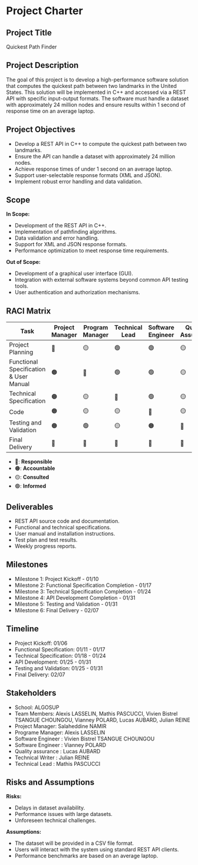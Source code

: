 # Project Charter

## Project Title
Quickest Path Finder

## Project Description
The goal of this project is to develop a high-performance software solution that computes the quickest path between two landmarks in the United States. This solution will be implemented in C++ and accessed via a REST API with specific input-output formats. The software must handle a dataset with approximately 24 million nodes and ensure results within 1 second of response time on an average laptop.

## Project Objectives
- Develop a REST API in C++ to compute the quickest path between two landmarks.
- Ensure the API can handle a dataset with approximately 24 million nodes.
- Achieve response times of under 1 second on an average laptop.
- Support user-selectable response formats (XML and JSON).
- Implement robust error handling and data validation.

## Scope
**In Scope:**
- Development of the REST API in C++.
- Implementation of pathfinding algorithms.
- Data validation and error handling.
- Support for XML and JSON response formats.
- Performance optimization to meet response time requirements.

**Out of Scope:**
- Development of a graphical user interface (GUI).
- Integration with external software systems beyond common API testing tools.
- User authentication and authorization mechanisms.

## RACI Matrix
| Task | Project Manager |Program Manager| Technical Lead | Software Engineer | Quality Assurance | Technical Writer |
|------|-----------------|----------------|------------|-------------------|-------------------|------------------|
| Project Planning | 🔴 | 🟡 | 🟢 | 🟢 | 🟡 | 🟢|
| Functional Specification & User Manual | 🟠 | 🔴 | 🟢 | 🟢 | 🟡 |🔴|
| Technical Specification | 🟠 | 🟡 | 🔴 | 🟢| 🟡 |🟢|
| Code | 🟠 | 🟡 | 🟡 | 🔴 | 🟡 |🟢|
| Testing and Validation | 🟠 | 🟢 | 🟡 | 🟠 | 🔴 |🟢|
| Final Delivery | 🔴 | 🔴 | 🔴 | 🔴 | 🔴 |🔴|

- 🔴: **Responsible**
- 🟠: **Accountable**
- 🟡: **Consulted**
- 🟢: **Informed**



## Deliverables
- REST API source code and documentation.
- Functional and technical specifications.
- User manual and installation instructions.
- Test plan and test results.
- Weekly progress reports.

## Milestones
- Milestone 1: Project Kickoff - 01/10
- Milestone 2: Functional Specification Completion - 01/17
- Milestone 3: Technical Specification Completion - 01/24
- Milestone 4: API Development Completion - 01/31
- Milestone 5: Testing and Validation - 01/31
- Milestone 6: Final Delivery - 02/07

## Timeline
- Project Kickoff: 01/06
- Functional Specification: 01/11 - 01/17
- Technical Specification: 01/18 - 01/24
- API Development: 01/25 - 01/31
- Testing and Validation: 01/25 - 01/31
- Final Delivery: 02/07


## Stakeholders
- School: ALGOSUP
- Team Members: Alexis LASSELIN, Mathis PASCUCCI, Vivien Bistrel TSANGUE CHOUNGOU, Vianney POLARD, Lucas AUBARD, Julian REINE
- Project Manager: Salaheddine NAMIR
- Programe Manager: Alexis LASSELIN
- Software Engineer : Vivien Bistrel TSANGUE CHOUNGOU
- Software Engineer : Vianney POLARD
- Quality assurance : Lucas AUBARD
- Technical Writer : Julian REINE
- Technical Lead : Mathis PASCUCCI

## Risks and Assumptions
**Risks:**
- Delays in dataset availability.
- Performance issues with large datasets.
- Unforeseen technical challenges.

**Assumptions:**
- The dataset will be provided in a CSV file format.
- Users will interact with the system using standard REST API clients.
- Performance benchmarks are based on an average laptop.


